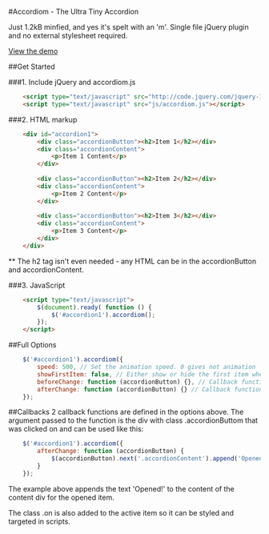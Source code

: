 #Accordiom - The Ultra Tiny Accordion

Just 1.2kB minfied, and yes it's spelt with an 'm'. Single file jQuery plugin and no external stylesheet required.

[View the demo](https://github.com/simonboak/Accordiom/blob/master/index.html)
 

##Get Started

###1. Include jQuery and accordiom.js
```html
	<script type="text/javascript" src="http://code.jquery.com/jquery-1.9.1.min.js"></script>
	<script type="text/javascript" src="js/accordiom.js"></script>
```

###2. HTML markup
```html
	<div id="accordion1">
		<div class="accordionButton"><h2>Item 1</h2></div>
		<div class="accordionContent">
			<p>Item 1 Content</p>
		</div>
		
		<div class="accordionButton"><h2>Item 2</h2></div>
		<div class="accordionContent">
			<p>Item 2 Content</p>
		</div>
		
		<div class="accordionButton"><h2>Item 3</h2></div>
		<div class="accordionContent">
			<p>Item 3 Content</p>
		</div>
	</div>
```

** The h2 tag isn't even needed - any HTML can be in the accordionButton and accordionContent.

###3. JavaScript
```html
	<script type="text/javascript">
		$(document).ready( function () {
			$('#accordion1').accordiom();
		});
	</script>
```


##Full Options


```javascript
	$('#accordion1').accordiom({
		speed: 500, // Set the animation speed. 0 gives not animation
		showFirstItem: false, // Either show or hide the first item when loading
		beforeChange: function (accordionButton) {}, // Callback function called on click of the accordionButton before an item is hidden or shown
		afterChange: function (accordionButton) {} // Callback function called after change of item
	});
```

##Callbacks
2 callback functions are defined in the options above. The argument passed to the function is the div with class .accordionButtom that was clicked on and can be used like this:
```javascript
	$('#accordion1').accordiom({
		afterChange: function (accordionButton) {
			$(accordionButton).next('.accordionContent').append('Opened!');
		}
	});
```
The example above appends the text 'Opened!' to the content of the content div for the opened item.

The class .on is also added to the active item so it can be styled and targeted in scripts.